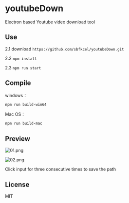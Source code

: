 # youtubeDown

Electron based Youtube video download tool

## Use

2.1 download `https://github.com/sbfkcel/youtubeDown.git`

2.2 `npm install`

2.3 `npm run start`

## Compile

windows：
```bash
npm run build-win64
```

Mac OS：
```bash
npm run build-mac
```

## Preview
![01.png](https://user-images.githubusercontent.com/5469785/36069849-aed61528-0f2b-11e8-8b7b-059b6a1fcdaf.png)

![02.png](https://user-images.githubusercontent.com/5469785/36069850-af320cde-0f2b-11e8-9f4e-0de022f0b749.png)


Click input for three consecutive times to save the path

## License
MIT

